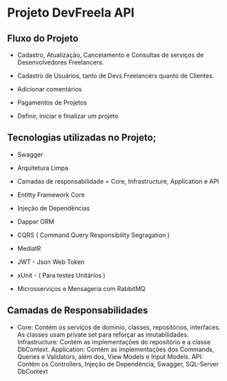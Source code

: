 # Projeto DevFreela API
## Fluxo do Projeto
- Cadastro, Atualização, Cancelamento e Consultas de serviços de Desenvolvedores Freelancers.

- Cadastro de Usuários, tanto de Devs Freelancers quanto de Clientes. 

- Adicionar comentários

- Pagamentos de Projetos 

- Definir, iniciar e finalizar um projeto


## Tecnologias utilizadas no Projeto;
- Swagger

- Arquitetura Limpa

- Camadas de responsabilidade = Core, Infrastructure, Application e API

- Entitty Framework Core

- Injeção de Dependências 

- Dapper ORM

- CQRS ( Command Query Responsibility Segragation )

- MediatR

- JWT - Json Web Token

- xUnit - ( Para testes Unitários ) 

- Microsserviços e Mensageria com RabbitMQ 

## Camadas de Responsabilidades 

- Core: Contém os serviços de domínio, classes, repositórios, interfaces. As classes usam private set para reforçar as imutabilidades.
Infrastructure: Contém as implementações do repositório e a classe DbContext.
Application: Contém as implementações dos Commands, Queries e Validators, além dos, View Models e Input Models.
API: Contém os Controllers, Injeção de Dependência, Swagger, SQL-Server DbContext
